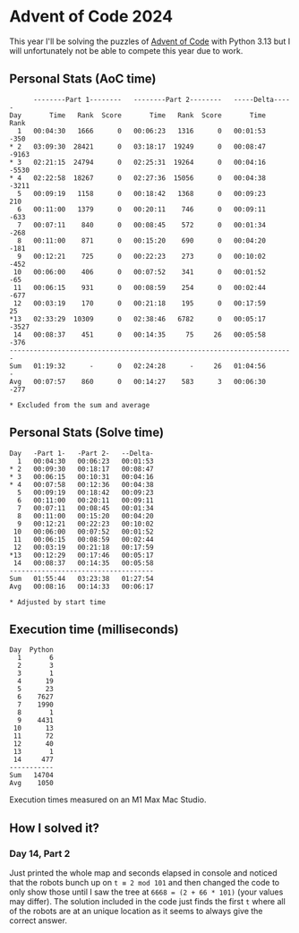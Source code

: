 # Advent of Code 2024

This year I'll be solving the puzzles of [Advent of Code](https://adventofcode.com/2024) with Python 3.13 but I will
unfortunately not be able to compete this year due to work.  

## Personal Stats (AoC time)
```
      --------Part 1--------   --------Part 2--------   -----Delta-----
Day       Time   Rank  Score       Time   Rank  Score       Time   Rank
  1   00:04:30   1666      0   00:06:23   1316      0   00:01:53   -350
* 2   03:09:30  28421      0   03:18:17  19249      0   00:08:47  -9163
* 3   02:21:15  24794      0   02:25:31  19264      0   00:04:16  -5530
* 4   02:22:58  18267      0   02:27:36  15056      0   00:04:38  -3211
  5   00:09:19   1158      0   00:18:42   1368      0   00:09:23    210
  6   00:11:00   1379      0   00:20:11    746      0   00:09:11   -633
  7   00:07:11    840      0   00:08:45    572      0   00:01:34   -268
  8   00:11:00    871      0   00:15:20    690      0   00:04:20   -181
  9   00:12:21    725      0   00:22:23    273      0   00:10:02   -452
 10   00:06:00    406      0   00:07:52    341      0   00:01:52    -65
 11   00:06:15    931      0   00:08:59    254      0   00:02:44   -677
 12   00:03:19    170      0   00:21:18    195      0   00:17:59     25
*13   02:33:29  10309      0   02:38:46   6782      0   00:05:17  -3527
 14   00:08:37    451      0   00:14:35     75     26   00:05:58   -376
-----------------------------------------------------------------------
Sum   01:19:32      -      0   02:24:28      -     26   01:04:56      -
Avg   00:07:57    860      0   00:14:27    583      3   00:06:30   -277

* Excluded from the sum and average
```

## Personal Stats (Solve time)
```
Day   -Part 1-   -Part 2-   --Delta-
  1   00:04:30   00:06:23   00:01:53
* 2   00:09:30   00:18:17   00:08:47
* 3   00:06:15   00:10:31   00:04:16
* 4   00:07:58   00:12:36   00:04:38
  5   00:09:19   00:18:42   00:09:23
  6   00:11:00   00:20:11   00:09:11
  7   00:07:11   00:08:45   00:01:34
  8   00:11:00   00:15:20   00:04:20
  9   00:12:21   00:22:23   00:10:02
 10   00:06:00   00:07:52   00:01:52
 11   00:06:15   00:08:59   00:02:44
 12   00:03:19   00:21:18   00:17:59
*13   00:12:29   00:17:46   00:05:17
 14   00:08:37   00:14:35   00:05:58
------------------------------------
Sum   01:55:44   03:23:38   01:27:54
Avg   00:08:16   00:14:33   00:06:17

* Adjusted by start time
```

## Execution time (milliseconds)
```
Day  Python
  1       6
  2       3
  3       1
  4      19
  5      23
  6    7627
  7    1990
  8       1
  9    4431
 10      13
 11      72
 12      40
 13       1
 14     477
-----------
Sum   14704
Avg    1050
```

Execution times measured on an M1 Max Mac Studio.


## How I solved it?

### Day 14, Part 2
Just printed the whole map and seconds elapsed in console and noticed that the robots bunch up on `t ≡ 2 mod 101` and
then changed the code to only show those until I saw the tree at `6668 = (2 + 66 * 101)` (your values may differ).
The solution included in the code just finds the first `t` where all of the robots are at an unique location as it
seems to always give the correct answer.
